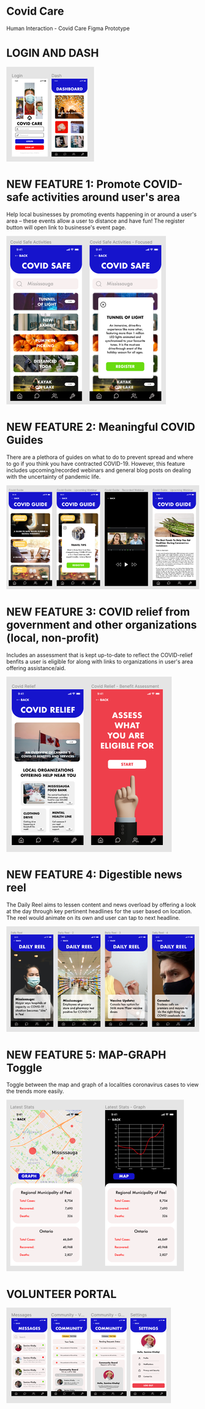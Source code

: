 # Covid Care
Human Interaction - Covid Care Figma Prototype

# LOGIN AND DASH

![Alt text](https://github.com/saminakhaliq/CovidCare/blob/main/App%20Screenshots/LoginDash.png "Login & Dash")

# NEW FEATURE 1: Promote COVID-safe activities around user's area 

Help local businesses by promoting events happening in or around a user's area – these events allow a user to distance and have fun! The register button will open link to businesse's event page. 

![Alt text](https://github.com/saminakhaliq/CovidCare/blob/main/App%20Screenshots/Feature1.png "Feature 1")

# NEW FEATURE 2: Meaningful COVID Guides

There are a plethora of guides on what to do to prevent spread and where to go if you think you have contracted COVID-19. However, this feature includes upcoming/recorded webinars and general blog posts on dealing with the uncertainty of pandemic life. 

![Alt text](https://github.com/saminakhaliq/CovidCare/blob/main/App%20Screenshots/Feature2.png "Feature 2")


# NEW FEATURE 3: COVID relief from government and other organizations (local, non-profit)

Includes an assessment that is kept up-to-date to reflect the COVID-relief benfits a user is eligible for along with links to organizations in user's area offering assistance/aid. 

![Alt text](https://github.com/saminakhaliq/CovidCare/blob/main/App%20Screenshots/Feature3.png "Feature 3")

# NEW FEATURE 4: Digestible news reel

The Daily Reel aims to lessen content and news overload by offering a look at the day through key pertinent headlines for the user based on location. The reel would animate on its own and user can tap to next headline.

![Alt text](https://github.com/saminakhaliq/CovidCare/blob/main/App%20Screenshots/Feature4.png "Feature 4")

# NEW FEATURE 5: MAP-GRAPH Toggle

Toggle between the map and graph of a localities coronavirus cases to view the trends more easily. 

![Alt text](https://github.com/saminakhaliq/CovidCare/blob/main/App%20Screenshots/Feature5.png "Feature 5")

# VOLUNTEER PORTAL 

![Alt text](https://github.com/saminakhaliq/CovidCare/blob/main/App%20Screenshots/VolunteerPortal.png "Volunteer Portal")






